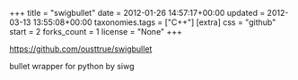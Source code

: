 +++
title = "swigbullet"
date = 2012-01-26 14:57:17+00:00
updated = 2012-03-13 13:55:08+00:00
taxonomies.tags = ["C++"]
[extra]
css = "github"
start = 2
forks_count = 1
license = "None"
+++

<https://github.com/ousttrue/swigbullet>

bullet wrapper for python by siwg

